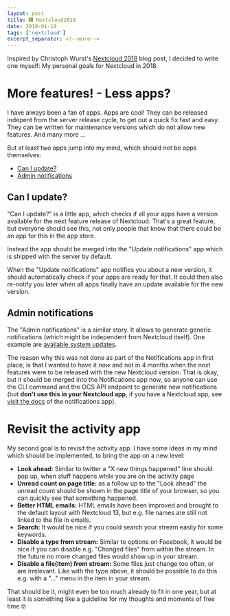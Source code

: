 ```yaml
---
layout: post
title: 🎆 Nextcloud2018
date: 2018-01-10
tags: ['nextcloud']
excerpt_separator: <!--more-->
---
```


Inspired by Christoph Wurst's [Nextcloud 2018](http://blog.wuc.me/2018/01/08/nextcloud-2018.html) blog post, I decided to write one myself: My personal goals for Nextcloud in 2018.

<!--more-->

# More features! - Less apps?

I have always been a fan of apps. Apps are cool! They can be released indepent from the server release cycle, to get out a quick fix fast and easy. They can be written for maintenance versions which do not allow new features. And many more …

But at least two apps jump into my mind, which should not be apps themselves:

* [Can I update?](https://apps.nextcloud.com/apps/caniupdate)
* [Admin notifications](https://apps.nextcloud.com/apps/admin_notifications)

## Can I update?

"Can I update?" is a little app, which checks if all your apps have a version available for the next feature release of Nextcloud. That's a great feature, but everyone should see this, not only people that know that there could be an app for this in the app store.

Instead the app should be merged into the "Update notifications" app which is shipped with the server by default.

When the "Update notifications" app notifies you about a new version, it should automatically check if your apps are ready for that. It could then also re-notify you later when all apps finally have an update available for the new version.

## Admin notifications

The "Admin notifications" is a similar story. It allows to generate generic notifications (which might be independent from Nextcloud itself). One example are [available system updates](https://www.schilljs.com/2017/03/17/howto-get-notifications-for-system-updates.html).

The reason why this was not done as part of the Notifications app in first place, is that I wanted to have it *now* and not in 4 months when the next features were to be released with the new Nextcloud version. That is okay, but it should be merged into the Notifications app now, so anyone can use the CLI command and the OCS API endpoint to generate new notifications (but **don't use this in your Nextcloud app**, if you have a Nextcloud app, see [visit the docs](https://github.com/nextcloud/notifications/blob/master/docs/notification-workflow.md) of the notifications app).



# Revisit the activity app

My second goal is to revisit the activity app. I have some ideas in my mind which should be implemented, to bring the app on a new level:

* **Look ahead:** Similar to twitter a "X new things happened" line should pop up, when stuff happens while you are on the activity page
* **Unread count on page title:** as a follow up to the "Look ahead" the unread count should be shown in the page title of your browser, so you can quickly see that something happened.
* **Better HTML emails:** HTML emails have been improved and brought to the default layout with Nextcloud 13, but e.g. file names are still not linked to the file in emails.
* **Search:** It would be nice if you could search your stream easily for some keywords.
* **Disable a type from stream:** Similar to options on Facebook, it would be nice if you can disable e.g. "Changed files" from within the stream. In the future no more changed files would show up in your stream.
* **Disable a file(item) from stream:** Some files just change too often, or are irrelevant. Like with the type above, it should be possible to do this e.g. with a "…" menu in the item in your stream.



That should be it, might even be too much already to fit in one year, but at least it is something like a guideline for my thoughts and moments of free time 🤓